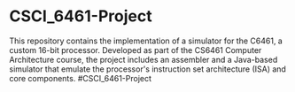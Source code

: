 # CSCI_6461-Project
This repository contains the implementation of a simulator for the C6461, a custom 16-bit processor. Developed as part of the CS6461 Computer Architecture course, the project includes an assembler and a Java-based simulator that emulate the processor's instruction set architecture (ISA) and core components.
# C S C I _ 6 4 6 1 - P r o j e c t 
 
 
